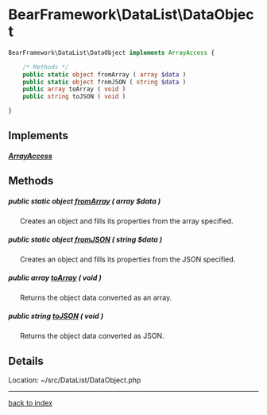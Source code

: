 # BearFramework\DataList\DataObject

```php
BearFramework\DataList\DataObject implements ArrayAccess {

	/* Methods */
	public static object fromArray ( array $data )
	public static object fromJSON ( string $data )
	public array toArray ( void )
	public string toJSON ( void )

}
```

## Implements

##### [ArrayAccess](http://php.net/manual/en/class.arrayaccess.php)

## Methods

##### public static object [fromArray](bearframework.datalist.dataobject.fromarray.method.md) ( array $data )

&nbsp;&nbsp;&nbsp;&nbsp;&nbsp;&nbsp;Creates an object and fills its properties from the array specified.

##### public static object [fromJSON](bearframework.datalist.dataobject.fromjson.method.md) ( string $data )

&nbsp;&nbsp;&nbsp;&nbsp;&nbsp;&nbsp;Creates an object and fills its properties from the JSON specified.

##### public array [toArray](bearframework.datalist.dataobject.toarray.method.md) ( void )

&nbsp;&nbsp;&nbsp;&nbsp;&nbsp;&nbsp;Returns the object data converted as an array.

##### public string [toJSON](bearframework.datalist.dataobject.tojson.method.md) ( void )

&nbsp;&nbsp;&nbsp;&nbsp;&nbsp;&nbsp;Returns the object data converted as JSON.

## Details

Location: ~/src/DataList/DataObject.php

---

[back to index](index.md)

